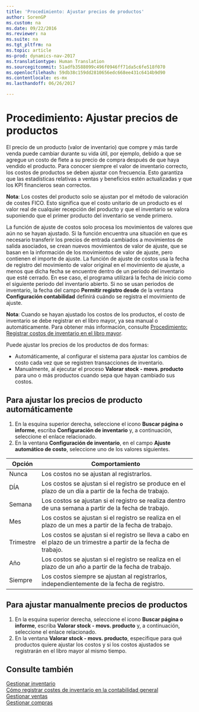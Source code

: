 ```yaml
---
title: 'Procedimiento: Ajustar precios de productos'
author: SorenGP
ms.custom: na
ms.date: 09/22/2016
ms.reviewer: na
ms.suite: na
ms.tgt_pltfrm: na
ms.topic: article
ms-prod: dynamics-nav-2017
ms.translationtype: Human Translation
ms.sourcegitcommit: 51adfb3588099c496f0946ff71da5c6fe518f070
ms.openlocfilehash: 59db38c159dd2810656edc668ee431c6414b9d90
ms.contentlocale: es-mx
ms.lasthandoff: 06/26/2017

---
```


# <a name="how-to-adjust-item-costs"></a>Procedimiento: Ajustar precios de productos   
El precio de un producto (valor de inventario) que compre y más tarde venda puede cambiar durante su vida útil, por ejemplo, debido a que se agregue un costo de flete a su precio de compra después de que haya vendido el producto. Para conocer siempre el valor de inventario correcto, los costos de productos se deben ajustar con frecuencia.
Esto garantiza que las estadísticas relativas a ventas y beneficios estén actualizadas y que los KPI financieros sean correctos.

**Nota**: Los costes del producto solo se ajustan por el método de valoración de costes FICO. Esto significa que el costo unitario de un producto es el valor real de cualquier recepción del producto y que el inventario se valora suponiendo que el primer producto del inventario se vende primero.

La función de ajuste de costos solo procesa los movimientos de valores que aún no se hayan ajustado. Si la función encuentra una situación en que es necesario transferir los precios de entrada cambiados a movimientos de salida asociados, se crean nuevos movimientos de valor de ajuste, que se basan en la información de los movimientos de valor de ajuste, pero contienen el importe de ajuste. La función de ajuste de costos usa la fecha de registro del movimiento de valor original en el movimiento de ajuste, a menos que dicha fecha se encuentre dentro de un periodo del inventario que esté cerrado. En ese caso, el programa utilizará la fecha de inicio como el siguiente periodo del inventario abierto. Si no se usan periodos de inventario, la fecha del campo **Permitir registro desde** de la ventana **Configuración contabilidad** definirá cuándo se registra el movimiento de ajuste.

**Nota**: Cuando se hayan ajustado los costos de los productos, el costo de inventario se debe registrar en el libro mayor, ya sea manual o automáticamente. Para obtener más información, consulte [Procedimiento: Registrar costos de inventario en el libro mayor](inventory-how-post-inventory-cost-gl.md).

Puede ajustar los precios de los productos de dos formas:
 - Automáticamente, al configurar el sistema para ajustar los cambios de costo cada vez que se registren transacciones de inventario.
 - Manualmente, al ejecutar el proceso **Valorar stock - movs. producto** para uno o más productos cuando sepa que hayan cambiado sus costos.  

## <a name="to-adjust-item-costs-automatically"></a>Para ajustar los precios de producto automáticamente
1. En la esquina superior derecha, seleccione el icono **Buscar página o informe**, escriba **Configuración de inventario** y, a continuación, seleccione el enlace relacionado.
2. En la ventana **Configuración de inventario**, en el campo **Ajuste automático de costo**, seleccione uno de los valores siguientes.

|Opción |Comportamiento |
|-------|---------|
|Nunca|Los costos no se ajustan al registrarlos.|
|DÍA|Los costos se ajustan si el registro se produce en el plazo de un día a partir de la fecha de trabajo.|
|Semana|Los costos se ajustan si el registro se realiza dentro de una semana a partir de la fecha de trabajo.|
|Mes|Los costos se ajustan si el registro se realiza en el plazo de un mes a partir de la fecha de trabajo.|
|Trimestre|Los costos se ajustan si el registro se lleva a cabo en el plazo de un trimestre a partir de la fecha de trabajo.|
|Año|Los costos se ajustan si el registro se realiza en el plazo de un año a partir de la fecha de trabajo.|
|Siempre|Los costos siempre se ajustan al registrarlos, independientemente de la fecha de registro.|

## <a name="to-adjust-item-costs-manually"></a>Para ajustar manualmente precios de productos
1. En la esquina superior derecha, seleccione el icono **Buscar página o informe**, escriba **Valorar stock - movs. producto** y, a continuación, seleccione el enlace relacionado.
2. En la ventana **Valorar stock - movs. producto**, especifique para qué productos quiere ajustar los costos y si los costos ajustados se registrarán en el libro mayor al mismo tiempo.

## <a name="see-also"></a>Consulte también
[Gestionar inventario](inventory-manage-inventory.md)  
[Cómo registrar costes de inventario en la contabilidad general](inventory-how-post-inventory-cost-gl.md)  
[Gestionar ventas](sales-manage-sales.md)  
[Gestionar compras](purchasing-manage-purchasing.md)

